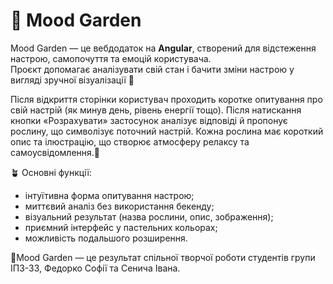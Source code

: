 # 🌿 Mood Garden

Mood Garden — це вебдодаток на **Angular**, створений для відстеження настрою, самопочуття та емоцій користувача.  
Проєкт допомагає аналізувати свій стан і бачити зміни настрою у вигляді зручної візуалізації 🌸

Після відкриття сторінки користувач проходить коротке опитування про свій настрій (як минув день, рівень енергії тощо).
Після натискання кнопки «Розрахувати» застосунок аналізує відповіді й пропонує рослину, що символізує поточний настрій.
Кожна рослина має короткий опис та ілюстрацію, що створює атмосферу релаксу та самоусвідомлення.💚

🪴 Основні функції:
- інтуїтивна форма опитування настрою;
- миттєвий аналіз без використання бекенду;
- візуальний результат (назва рослини, опис, зображення);
- приємний інтерфейс у пастельних кольорах;
- можливість подальшого розширення.

🌿Mood Garden — це результат спільної творчої роботи студентів групи ІПЗ-33,
Федорко Софії та Сенича Івана.
